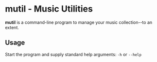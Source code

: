 # mutil - Music Utilities

**mutil** is a command-line program to manage your music collection--to an extent.

## Usage
Start the program and supply standard help arguments: `-h` or `--help`